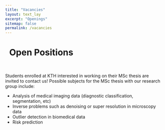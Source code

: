 ```yaml
---
title: "Vacancies"
layout: text_lay
excerpt: "Openings"
sitemap: false
permalink: /vacancies
---
```


<!-- # Open positions -->
<!-- fa-calendar-days fa-globe fa-folder-open fa-face-smile -->
<h1> <i class="fa fa-face-smile"></i>&nbsp; Open Positions</h1>
<br>

Students enrolled at KTH interested in working on their MSc thesis are invited to contact us! Possible subjects for the MSc thesis with our research group include:

- Analysis of medical imaging data (diagnostic classification, segmentation, etc)
- Inverse problems such as denoising or super resolution in microscopy data
- Outlier detection in biomedical data
- Risk prediction

<!-- <img src="{{ site.url }}{{ site.baseurl }}/images/homepic/SciLifeLab_foggy.jpg" width="90%" style="float: center"  /> -->
